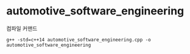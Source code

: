 # automotive_software_engineering

컴파일 커맨드
```
g++ -std=c++14 automotive_software_engineering.cpp -o automotive_software_engineering
```
